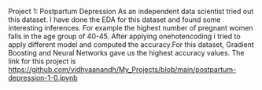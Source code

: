 Project 1: Postpartum Depression
    As an independent data scientist tried out this dataset. I have done the EDA for this dataset and found some interesting inferences. For example the highest number of pregnant women falls in the age group of 40-45. After applying onehotencoding i tried to apply different model and computed the accuracy.For this dataset, Gradient Boosting and Neural Networks gave us the highest accuracy values. The link for this project is
https://github.com/vidhyaanandh/My_Projects/blob/main/postpartum-depression-1-0.ipynb
